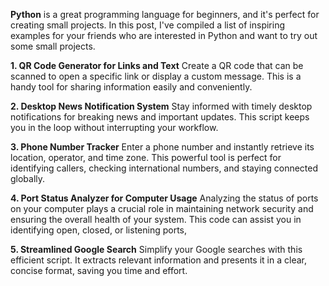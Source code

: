 **Python** is a great programming language for beginners, and it's perfect for creating small projects. 
In this post, I've compiled a list of inspiring examples for your friends who are interested in Python and want to try out some small projects.


**1. QR Code Generator for Links and Text**
Create a QR code that can be scanned to open a specific link or display a custom message. This is a handy tool for sharing information easily and conveniently.

**2. Desktop News Notification System**
Stay informed with timely desktop notifications for breaking news and important updates. This script keeps you in the loop without interrupting your workflow.

**3. Phone Number Tracker**
Enter a phone number and instantly retrieve its location, operator, and time zone. This powerful tool is perfect for identifying callers, checking international numbers, and staying connected globally.

**4. Port Status Analyzer for Computer Usage**
Analyzing the status of ports on your computer plays a crucial role in maintaining network security and ensuring the overall health of your system. This code can assist you in identifying open, closed, or listening ports,

**5. Streamlined Google Search**
Simplify your Google searches with this efficient script. It extracts relevant information and presents it in a clear, concise format, saving you time and effort.
